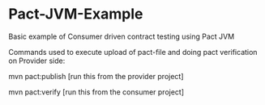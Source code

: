 # Pact-JVM-Example
Basic example of Consumer driven contract testing using Pact JVM

Commands used to execute upload of pact-file and doing pact verification on Provider side: 

mvn pact:publish [run this from the provider project]

mvn pact:verify  [run this from the consumer project]

